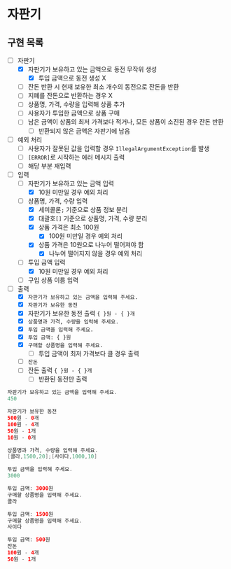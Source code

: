 # 자판기

## 구현 목록

- [ ] 자판기
  - [x] 자판기가 보유하고 있는 금액으로 동전 무작위 생성
    - [x] 투입 금액으로 동전 생성 X
  - [ ] 잔돈 반환 시 현재 보유한 최소 개수의 동전으로 잔돈을 반환
  - [ ] 지폐를 잔돈으로 반환하는 경우 X
  - [ ] 상품명, 가격, 수량을 입력해 상품 추가
  - [ ] 사용자가 투입한 금액으로 상품 구매
  - [ ] 남은 금액이 상품의 최저 가격보다 적거나, 모든 상품이 소진된 경우 잔돈 반환
    - [ ] 반환되지 않은 금액은 자판기에 남음

- [ ] 예외 처리
  - [ ] 사용자가 잘못된 값을 입력할 경우 `IllegalArgumentException`를 발생
  - [ ] `[ERROR]`로 시작하는 에러 메시지 출력
  - [ ] 해당 부분 재입력

- [ ] 입력
  - [ ] 자판기가 보유하고 있는 금액 입력
    - [x] 10원 미만일 경우 예외 처리
  - [ ] 상품명, 가격, 수량 입력
    - [x] 세미콜론`;` 기준으로 상품 정보 분리 
    - [x] 대괄호`[]` 기준으로 상품명, 가격, 수량 분리
    - [x] 상품 가격은 최소 100원
      - [x] 100원 미만일 경우 예외 처리
    - [x] 상품 가격은 10원으로 나누어 떨어져야 함
      - [x] 나누어 떨어지지 않을 경우 예외 처리
  - [ ] 투입 금액 입력
    - [x] 10원 미만일 경우 예외 처리
  - [ ] 구입 상품 이름 입력

- [ ] 출력
  - [x] `자판기가 보유하고 있는 금액을 입력해 주세요.`
  - [x] `자판기가 보유한 동전`
  - [x] 자판기가 보유한 동전 출력 `{ }원 - { }개`
  - [x] `상품명과 가격, 수량을 입력해 주세요.`
  - [x] `투입 금액을 입력해 주세요.` 
  - [x] `투입 금액: { }원`
  - [x] `구매할 상품명을 입력해 주세요.`
    - [ ] 투입 금액이 최저 가격보다 클 경우 출력
  - [ ] `잔돈`
  - [ ] 잔돈 출력 `{ }원 - { }개`
    - [ ] 반환된 동전만 출력

```java
자판기가 보유하고 있는 금액을 입력해 주세요.
450

자판기가 보유한 동전
500원 - 0개
100원 - 4개
50원 - 1개
10원 - 0개

상품명과 가격, 수량을 입력해 주세요.
[콜라,1500,20];[사이다,1000,10]

투입 금액을 입력해 주세요.
3000

투입 금액: 3000원
구매할 상품명을 입력해 주세요.
콜라

투입 금액: 1500원
구매할 상품명을 입력해 주세요.
사이다

투입 금액: 500원
잔돈
100원 - 4개
50원 - 1개
```